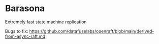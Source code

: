 # Barasona
Extremely fast state machine replication


Bugs to fix: https://github.com/datafuselabs/openraft/blob/main/derived-from-async-raft.md